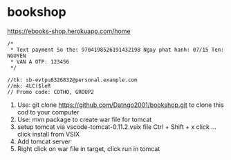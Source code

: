 # bookshop
https://ebooks-shop.herokuapp.com/home 

	/*
	 * Text payment So the: 9704198526191432198 Ngay phat hanh: 07/15 Ten: NGUYEN
	 * VAN A OTP: 123456
	 */
    
   	//tk: sb-evtpu8326832@personal.example.com
	//mk: 4LC($leR
	// Promo code: COTHO, GROUP2

1. Use: git clone https://github.com/Datngo2001/bookshop.git
   to clone this cod to your computer
2. Use: mvn package
   to create war file for tomcat
3. setup tomcat via vscode-tomcat-0.11.2.vsix file
   Ctrl + Shift + x
   click ...
   click install from VSIX
4. Add tomcat server
5. Right click on war file in target, click run in tomcat 
